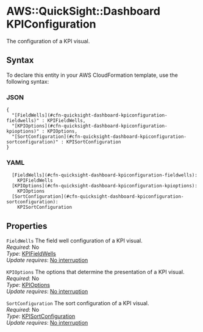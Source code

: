 # AWS::QuickSight::Dashboard KPIConfiguration<a name="aws-properties-quicksight-dashboard-kpiconfiguration"></a>

The configuration of a KPI visual\.

## Syntax<a name="aws-properties-quicksight-dashboard-kpiconfiguration-syntax"></a>

To declare this entity in your AWS CloudFormation template, use the following syntax:

### JSON<a name="aws-properties-quicksight-dashboard-kpiconfiguration-syntax.json"></a>

```
{
  "[FieldWells](#cfn-quicksight-dashboard-kpiconfiguration-fieldwells)" : KPIFieldWells,
  "[KPIOptions](#cfn-quicksight-dashboard-kpiconfiguration-kpioptions)" : KPIOptions,
  "[SortConfiguration](#cfn-quicksight-dashboard-kpiconfiguration-sortconfiguration)" : KPISortConfiguration
}
```

### YAML<a name="aws-properties-quicksight-dashboard-kpiconfiguration-syntax.yaml"></a>

```
  [FieldWells](#cfn-quicksight-dashboard-kpiconfiguration-fieldwells):
    KPIFieldWells
  [KPIOptions](#cfn-quicksight-dashboard-kpiconfiguration-kpioptions):
    KPIOptions
  [SortConfiguration](#cfn-quicksight-dashboard-kpiconfiguration-sortconfiguration):
    KPISortConfiguration
```

## Properties<a name="aws-properties-quicksight-dashboard-kpiconfiguration-properties"></a>

`FieldWells` <a name="cfn-quicksight-dashboard-kpiconfiguration-fieldwells"></a>
The field well configuration of a KPI visual\.  
_Required_: No  
_Type_: [KPIFieldWells](aws-properties-quicksight-dashboard-kpifieldwells.md)  
_Update requires_: [No interruption](https://docs.aws.amazon.com/AWSCloudFormation/latest/UserGuide/using-cfn-updating-stacks-update-behaviors.html#update-no-interrupt)

`KPIOptions` <a name="cfn-quicksight-dashboard-kpiconfiguration-kpioptions"></a>
The options that determine the presentation of a KPI visual\.  
_Required_: No  
_Type_: [KPIOptions](aws-properties-quicksight-dashboard-kpioptions.md)  
_Update requires_: [No interruption](https://docs.aws.amazon.com/AWSCloudFormation/latest/UserGuide/using-cfn-updating-stacks-update-behaviors.html#update-no-interrupt)

`SortConfiguration` <a name="cfn-quicksight-dashboard-kpiconfiguration-sortconfiguration"></a>
The sort configuration of a KPI visual\.  
_Required_: No  
_Type_: [KPISortConfiguration](aws-properties-quicksight-dashboard-kpisortconfiguration.md)  
_Update requires_: [No interruption](https://docs.aws.amazon.com/AWSCloudFormation/latest/UserGuide/using-cfn-updating-stacks-update-behaviors.html#update-no-interrupt)

